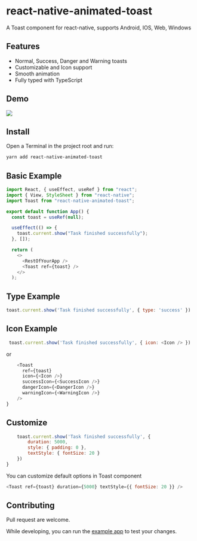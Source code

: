 # react-native-animated-toast

A Toast component for react-native, supports Android, IOS, Web, Windows

## Features

- Normal, Success, Danger and Warning toasts
- Customizable and Icon support
- Smooth animation
- Fully typed with TypeScript

## Demo

![](https://user-images.githubusercontent.com/61647712/92497391-8864e900-f20e-11ea-93d8-bacc2b856583.gif)

## Install

Open a Terminal in the project root and run:

```sh
yarn add react-native-animated-toast
```

## Basic Example

```js
import React, { useEffect, useRef } from "react";
import { View, StyleSheet } from "react-native";
import Toast from "react-native-animated-toast";

export default function App() {
  const toast = useRef(null);

  useEffect(() => {
    toast.current.show("Task finished successfully");
  }, []);

  return (
    <>
      <RestOfYourApp />
      <Toast ref={toast} />
    </>
  );
```

## Type Example

```js
toast.current.show('Task finished successfully', { type: 'success' })
```

## Icon Example

```js
 toast.current.show('Task finished successfully', { icon: <Icon /> })
```

or

```js
    <Toast
      ref={toast}
      icon={<Icon />}
      successIcon={<SuccessIcon />}
      dangerIcon={<DangerIcon />}
      warningIcon={<WarningIcon />}
    />
}
```

## Customize

```js
    toast.current.show('Task finished successfully', {
        duration: 5000,
        style: { padding: 0 },
        textStyle: { fontSize: 20 }
    })
}
```

You can customize default options in Toast component

```js
<Toast ref={toast} duration={5000} textStyle={{ fontSize: 20 }} />
```

## Contributing

Pull request are welcome.

While developing, you can run the [example app](/example) to test your changes.

